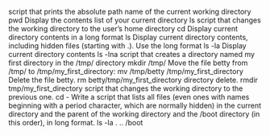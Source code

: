 script that prints the absolute path name of the current working directory pwd
Display the contents list of your current directory ls
script that changes the working directory to the user’s home directory cd
Display current directory contents in a long format ls
Display current directory contents, including hidden files (starting with .). Use the long format ls -la
Display current directory contents ls -lna
script that creates a directory named my first directory in the /tmp/ directory mkdir /tmp/
Move the file betty from /tmp/ to /tmp/my_first_directory: mv /tmp/betty /tmp/my_first_directory
Delete the file betty. rm betty/tmp/my_first_directory
directory delete. rmdir tmp/my_first_directory
script that changes the working directory to the previous one. cd -
Write a script that lists all files (even ones with names beginning with a period character, which are normally hidden) in the current directory and the parent of the working directory and the /boot directory (in this order), in long format. ls -la . .. /boot
